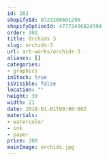 ```yaml
---
id: 282
shopifyId: 8723266601290
shopifyOptionId: 47772436824394
order: 302
title: Orchids 3
slug: orchids-3
url: art-works/orchids-3
aliases: []
categories:
- graphics
inStock: true
isVisible: false
location: ""
height: 30
width: 21
date: 2018-01-01T00:00:00Z
materials:
- watercolor
- ink
- paper
price: 200
mainImage: orchids.jpg
---
```


